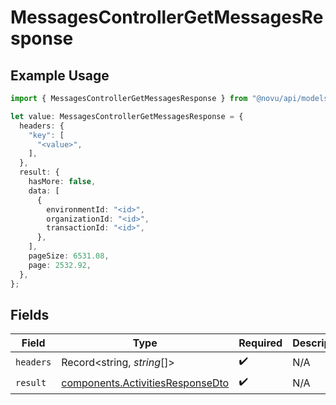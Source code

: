 # MessagesControllerGetMessagesResponse

## Example Usage

```typescript
import { MessagesControllerGetMessagesResponse } from "@novu/api/models/operations";

let value: MessagesControllerGetMessagesResponse = {
  headers: {
    "key": [
      "<value>",
    ],
  },
  result: {
    hasMore: false,
    data: [
      {
        environmentId: "<id>",
        organizationId: "<id>",
        transactionId: "<id>",
      },
    ],
    pageSize: 6531.08,
    page: 2532.92,
  },
};
```

## Fields

| Field                                                                                | Type                                                                                 | Required                                                                             | Description                                                                          |
| ------------------------------------------------------------------------------------ | ------------------------------------------------------------------------------------ | ------------------------------------------------------------------------------------ | ------------------------------------------------------------------------------------ |
| `headers`                                                                            | Record<string, *string*[]>                                                           | :heavy_check_mark:                                                                   | N/A                                                                                  |
| `result`                                                                             | [components.ActivitiesResponseDto](../../models/components/activitiesresponsedto.md) | :heavy_check_mark:                                                                   | N/A                                                                                  |
